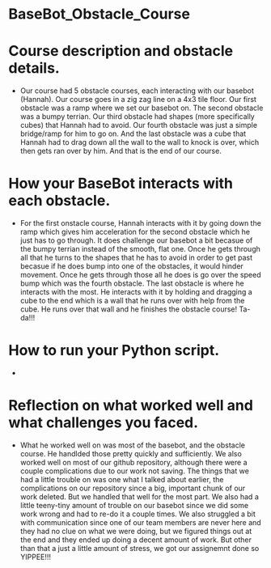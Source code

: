# BaseBot_Obstacle_Course
# Course description and obstacle details. 
- Our course had 5 obstacle courses, each interacting with our basebot (Hannah). Our course goes in a zig zag line on a 4x3 tile floor. Our first obstacle was a ramp where we set our basebot on. The second obstacle was a bumpy terrian. Our third obstacle had shapes (more specifically cubes) that Hannah had to avoid. Our fourth obstacle was just a simple bridge/ramp for him to go on. And the last obstacle was a cube that Hannah had to drag down all the wall to the wall to knock is over, which then gets ran over by him. And that is the end of our course. 
# How your BaseBot interacts with each obstacle. 
- For the first onstacle course, Hannah interacts with it by going down the ramp which gives him acceleration for the second obstacle which he just has to go through. It does challenge our basebot a bit becasue of the bumpy terrian instead of the smooth, flat one. Once he gets through all that he turns to the shapes that he has to avoid in order to get past becasue if he does bump into one of the obstacles, it would hinder movement. Once he gets through those all he does is go over the speed bump which was the fourth obstacle. The last obstacle is where he interacts with the most. He interacts with it by holding and dragging a cube to the end which is a wall that he runs over with help from the cube. He runs over that wall and he finishes the obstacle course! Ta-da!!!
# How to run your Python script. 
- 
# Reflection on what worked well and what challenges you faced. 
- What he worked well on was most of the basebot, and the obstacle course. He handlded those pretty quickly and sufficiently. We also worked well on most of our github repository, although there were a couple complications due to our work not saving. The things that we had a little trouble on was one what I talked about earlier, the complications on our repository since a big, important chunk of our work deleted. But we handled that well for the most part. We also had a little teeny-tiny amount of trouble on our basebot since we did some work wrong and had to re-do it a couple times. We also struggled a bit with communication since one of our team members are never here and they had no clue on what we were doing, but we figured things out at the end and they ended up doing a decent amount of work. But other than that a just a little amount of stress, we got our assignemnt done so YIPPEE!!! 

